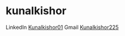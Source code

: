 # kunalkishor
LinkedIn 
<a class="btn btn-primary btn-xl" href="https://www.linkedin.com/in/kunalkishor01/">Kunalkishor01</a>
Gmail
<a class="btn btn-primary btn-xl" href="mailto:kunalkishor225@gmail.com">Kunalkishor225</a>
  </div>

